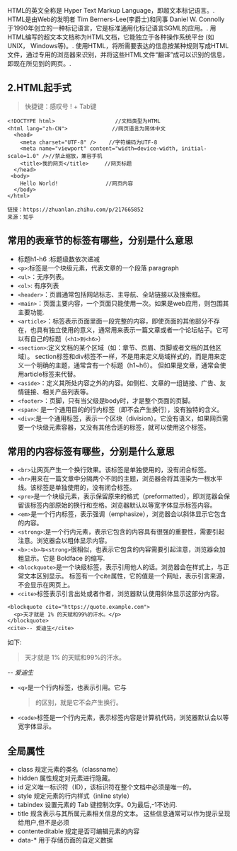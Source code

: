 HTML的英文全称是 Hyper Text Markup Language，即超文本标记语言。. HTML是由Web的发明者 Tim Berners-Lee(李爵士)和同事 Daniel W. Connolly于1990年创立的一种标记语言，它是标准通用化标记语言SGML的应用。. 用HTML编写的超文本文档称为HTML文档，它能独立于各种操作系统平台 (如UNIX， Windows等)。. 使用HTML，将所需要表达的信息按某种规则写成HTML文件，通过专用的浏览器来识别，并将这些HTML文件“翻译”成可以识别的信息，即现在所见到的网页。.

## 2.HTML起手式
> 快捷键：感叹号 ! + Tab键
```
<!DOCTYPE html>                   //文档类型为HTML
<html lang="zh-CN">              //网页语言为简体中文
  <head>
    <meta charset="UTF-8" />    //字符编码为UTF-8
    <meta name="viewport" content="width=device-width, initial-scale=1.0" />//禁止缩放，兼容手机
    <title>我的网页</title>     //网页标题
  </head>
 <body>
    Hello World!               //网页内容
  </body>
</html>

链接：https://zhuanlan.zhihu.com/p/217665852
来源：知乎
```
## 常用的表章节的标签有哪些，分别是什么意思
* 标题h1-h6 :标题级数依次递减
* `<p>`:标签是一个块级元素，代表文章的一个段落 paragraph
* `<ul>`：无序列表。
* `<ol>`: 有序列表
* `<header>`：页眉通常包括网站标志、主导航、全站链接以及搜索框。
* `<main>`：页面主要内容，一个页面只能使用一次。如果是web应用，则包围其主要功能.
* `<article>`：标签表示页面里面一段完整的内容，即使页面的其他部分不存在，也具有独立使用的意义，通常用来表示一篇文章或者一个论坛帖子。它可以有自己的标题（`<h1>到<h6>`）
* `<section>`:定义文档的某个区域（如：章节、页眉、页脚或者文档的其他区域）。 section标签和div标签不一样，不是用来定义局域样式的，而是用来定义一个明确的主题，通常含有一个标题（h1~h6）。 但如果是文章，通常会使用article标签来代替。
* `<aside>`：定义其所处内容之外的内容。如侧栏、文章的一组链接、广告、友情链接、相关产品列表等。
* `<footer>`：页脚，只有当父级是body时，才是整个页面的页脚。
* `<span>`: 是一个通用目的的行内标签（即不会产生换行），没有独特的含义。
* `<div>`:是一个通用标签，表示一个区块（division）。它没有语义，如果网页需要一个块级元素容器，又没有其他合适的标签，就可以使用这个标签。
  
## 常用的内容标签有哪些，分别是什么意思
* `<br>`让网页产生一个换行效果。该标签是单独使用的，没有闭合标签。
* `<hr>`用来在一篇文章中分隔两个不同的主题，浏览器会将其渲染为一根水平线。该标签是单独使用的，没有闭合标签。
* `<pre>`是一个块级元素，表示保留原来的格式（preformatted），即浏览器会保留该标签内部原始的换行和空格。浏览器默认以等宽字体显示标签内容。
* `<em>`是一个行内标签，表示强调（emphasize），浏览器会以斜体显示它包含的内容。
* `<strong>`:是一个行内元素，表示它包含的内容具有很强的重要性，需要引起注意。浏览器会以粗体显示内容。
* `<b>:<b>与<strong>`很相似，也表示它包含的内容需要引起注意，浏览器会加粗显示。它是 Boldface 的缩写.
* `<blockquote>`是一个块级标签，表示引用他人的话。浏览器会在样式上，与正常文本区别显示。
标签有一个cite属性，它的值是一个网址，表示引言来源，不会显示在网页上。
* `<cite>`标签表示引言出处或者作者，浏览器默认使用斜体显示这部分内容。
```
<blockquote cite="https://quote.example.com">
  <p>天才就是 1% 的天赋和99%的汗水。</p>
</blockquote>
<cite>-- 爱迪生</cite>
```
如下:
<blockquote cite="https://quote.example.com">
  <p>天才就是 1% 的天赋和99%的汗水。</p>
</blockquote>
<cite>-- 爱迪生</cite>

* `<q>`是一个行内标签，也表示引用。它与<blockquote>的区别，就是它不会产生换行。
* `<code>`标签是一个行内元素，表示标签内容是计算机代码，浏览器默认会以等宽字体显示。

## 全局属性
* class 规定元素的类名（classname）
* hidden 属性规定对元素进行隐藏。
* id 定义唯一标识符（ID），该标识符在整个文档中必须是唯一的。
* style 规定元素的行内样式（inline style）
* tabindex 设置元素的 Tab 键控制次序。0为最后,-1不访问.
* title 规含表示与其所属元素相关信息的文本。 这些信息通常可以作为提示呈现给用户,但不是必须
* contenteditable 规定是否可编辑元素的内容
* data-* 用于存储页面的自定义数据
